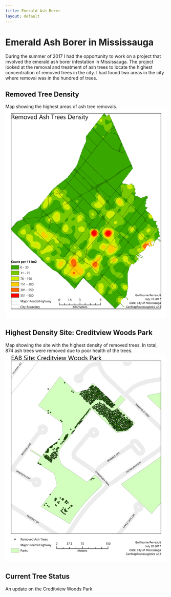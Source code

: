 ```yaml
---
title: Emerald Ash Borer
layout: default
---
```

# Emerald Ash Borer in Mississauga
During the summer of 2017 I had the opportunity to work on a project that involved the emerald ash borer infestation in Mississauga. The project looked at the removal and treatment of ash trees to locate the highest concentration of removed trees in the city. I had found two areas in the city where removal was in the hundred of trees.

## Removed Tree Density
Map showing the highest areas of ash tree removals.
![EAB Density Map](./EABRemovalDensity_1.jpg)

## Highest Density Site: Creditview Woods Park
Map showing the site with the highest density of removed trees. In total, 874 ash trees were removed due to poor health of the trees.
![EAB Site Removal](./MissSite1_1.jpg)

## Current Tree Status
An update on the Creditview Woods Park
